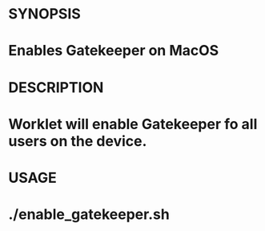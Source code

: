 # SYNOPSIS
#    Enables Gatekeeper on MacOS
#
# DESCRIPTION
#    
#    Worklet will enable Gatekeeper fo all users on the device.
#
# USAGE
#    ./enable_gatekeeper.sh